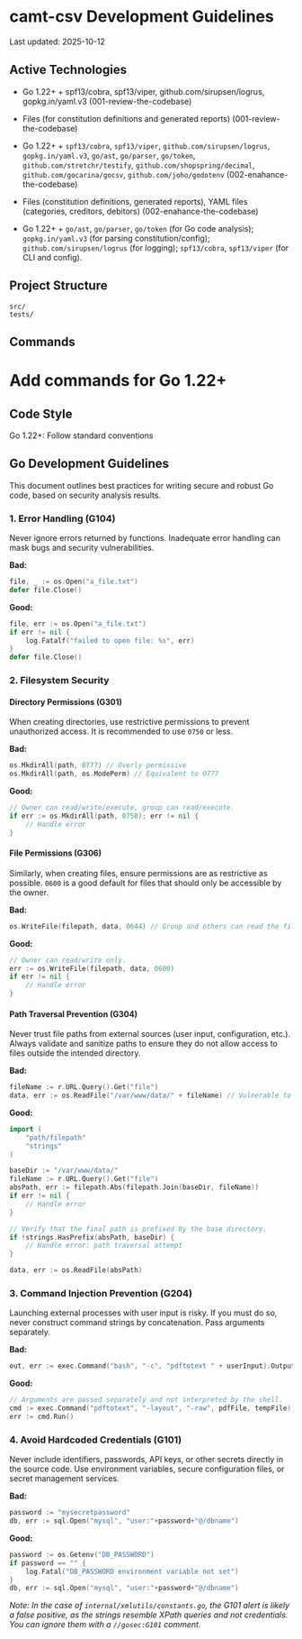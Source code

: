# camt-csv Development Guidelines

Last updated: 2025-10-12

## Active Technologies
- Go 1.22+ + spf13/cobra, spf13/viper, github.com/sirupsen/logrus, gopkg.in/yaml.v3 (001-review-the-codebase)
- Files (for constitution definitions and generated reports) (001-review-the-codebase)
- Go 1.22+ + `spf13/cobra`, `spf13/viper`, `github.com/sirupsen/logrus`, `gopkg.in/yaml.v3`, `go/ast`, `go/parser`, `go/token`, `github.com/stretchr/testify`, `github.com/shopspring/decimal`, `github.com/gocarina/gocsv`, `github.com/joho/godotenv` (002-enahance-the-codebase)
- Files (constitution definitions, generated reports), YAML files (categories, creditors, debitors) (002-enahance-the-codebase)

- Go 1.22+ + `go/ast`, `go/parser`, `go/token` (for Go code analysis); `gopkg.in/yaml.v3` (for parsing constitution/config); `github.com/sirupsen/logrus` (for logging); `spf13/cobra`, `spf13/viper` (for CLI and config).

## Project Structure

```
src/
tests/
```

## Commands

# Add commands for Go 1.22+

## Code Style

Go 1.22+: Follow standard conventions

## Go Development Guidelines

This document outlines best practices for writing secure and robust Go code, based on security analysis results.

### 1. Error Handling (G104)

Never ignore errors returned by functions. Inadequate error handling can mask bugs and security vulnerabilities.

**Bad:**

```go
file, _ := os.Open("a_file.txt")
defer file.Close()
```

**Good:**

```go
file, err := os.Open("a_file.txt")
if err != nil {
    log.Fatalf("failed to open file: %s", err)
}
defer file.Close()
```

### 2. Filesystem Security

#### Directory Permissions (G301)

When creating directories, use restrictive permissions to prevent unauthorized access. It is recommended to use `0750` or less.

**Bad:**

```go
os.MkdirAll(path, 0777) // Overly permissive
os.MkdirAll(path, os.ModePerm) // Equivalent to 0777
```

**Good:**

```go
// Owner can read/write/execute, group can read/execute.
if err := os.MkdirAll(path, 0750); err != nil {
    // Handle error
}
```

#### File Permissions (G306)

Similarly, when creating files, ensure permissions are as restrictive as possible. `0600` is a good default for files that should only be accessible by the owner.

**Bad:**

```go
os.WriteFile(filepath, data, 0644) // Group and others can read the file.
```

**Good:**

```go
// Owner can read/write only.
err := os.WriteFile(filepath, data, 0600)
if err != nil {
    // Handle error
}
```

#### Path Traversal Prevention (G304)

Never trust file paths from external sources (user input, configuration, etc.). Always validate and sanitize paths to ensure they do not allow access to files outside the intended directory.

**Bad:**

```go
fileName := r.URL.Query().Get("file")
data, err := os.ReadFile("/var/www/data/" + fileName) // Vulnerable to ../../etc/passwd
```

**Good:**

```go
import (
    "path/filepath"
    "strings"
)

baseDir := "/var/www/data/"
fileName := r.URL.Query().Get("file")
absPath, err := filepath.Abs(filepath.Join(baseDir, fileName))
if err != nil {
    // Handle error
}

// Verify that the final path is prefixed by the base directory.
if !strings.HasPrefix(absPath, baseDir) {
    // Handle error: path traversal attempt
}

data, err := os.ReadFile(absPath)
```

### 3. Command Injection Prevention (G204)

Launching external processes with user input is risky. If you must do so, never construct command strings by concatenation. Pass arguments separately.

**Bad:**

```go
out, err := exec.Command("bash", "-c", "pdftotext " + userInput).Output()
```

**Good:**

```go
// Arguments are passed separately and not interpreted by the shell.
cmd := exec.Command("pdftotext", "-layout", "-raw", pdfFile, tempFile)
err := cmd.Run()
```

### 4. Avoid Hardcoded Credentials (G101)

Never include identifiers, passwords, API keys, or other secrets directly in the source code. Use environment variables, secure configuration files, or secret management services.

**Bad:**

```go
password := "mysecretpassword"
db, err := sql.Open("mysql", "user:"+password+"@/dbname")
```

**Good:**

```go
password := os.Getenv("DB_PASSWORD")
if password == "" {
    log.Fatal("DB_PASSWORD environment variable not set")
}
db, err := sql.Open("mysql", "user:"+password+"@/dbname")
```

_Note: In the case of `internal/xmlutils/constants.go`, the G101 alert is likely a false positive, as the strings
resemble XPath queries and not credentials. You can ignore them with a `//gosec:G101` comment._


<!-- MANUAL ADDITIONS START -->
<!-- MANUAL ADDITIONS END -->
